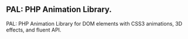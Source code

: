 ## PAL: PHP Animation Library.

PAL: PHP Animation Library for DOM elements with CSS3 animations, 3D effects, and fluent API.

